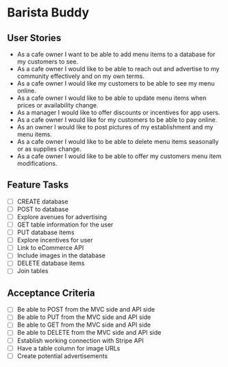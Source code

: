 # Barista Buddy
## User Stories
- As a cafe owner I want to be able to add menu items to a database for my customers to see.
- As a cafe owner I would like to be able to reach out and advertise to my community effectively and on my own terms.
- As a cafe owner I would like my customers to be able to see my menu online.
- As a cafe owner I would like to be able to update menu items when prices or availability change.
- As a manager I would like to offer discounts or incentives for app users.
- As a cafe owner I would like for my customers to be able to pay online.
- As an owner I would like to post pictures of my establishment and my menu items.
- As a cafe owner I would like to be able to delete menu items seasonally or as supplies change.
- As a cafe owner I would like to be able to offer my customers menu item modifications.

## Feature Tasks
- [ ] CREATE database
- [ ] POST to database
- [ ] Explore avenues for advertising
- [ ] GET table information for the user
- [ ] PUT database items
- [ ] Explore incentives for user
- [ ] Link to eCommerce API
- [ ] Include images in the database
- [ ] DELETE database items
- [ ] Join tables

## Acceptance Criteria
- [ ] Be able to POST from the MVC side and API side
- [ ] Be able to PUT from the MVC side and API side
- [ ] Be able to GET from the MVC side and API side
- [ ] Be able to DELETE from the MVC side and API side
- [ ] Establish working connection with Stripe API
- [ ] Have a table column for image URLs
- [ ] Create potential advertisements
